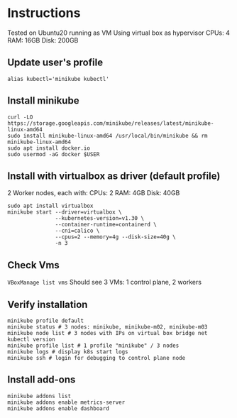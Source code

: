 # Instructions
Tested on Ubuntu20 running as VM
Using virtual box as hypervisor
CPUs: 4
RAM: 16GB
Disk: 200GB

## Update user's profile 
```alias kubectl='minikube kubectl'```

## Install minikube
```
curl -LO https://storage.googleapis.com/minikube/releases/latest/minikube-linux-amd64
sudo install minikube-linux-amd64 /usr/local/bin/minikube && rm minikube-linux-amd64
sudo apt install docker.io
sudo usermod -aG docker $USER
```

## Install with virtualbox as driver (default profile)
2 Worker nodes, each with:
CPUs: 2
RAM: 4GB
Disk: 40GB
```
sudo apt install virtualbox
minikube start --driver=virtualbox \
               --kubernetes-version=v1.30 \
               --container-runtime=containerd \
               --cni=calico \
               --cpus=2 --memory=4g --disk-size=40g \
               -n 3
```

## Check Vms
```VBoxManage list vms```
Should see 3 VMs: 1 control plane, 2 workers

## Verify installation
```
minikube profile default
minikube status # 3 nodes: minikube, minikube-m02, minikube-m03
minikube node list # 3 nodes with IPs on virtual box bridge net
kubectl version 
minikube profile list # 1 profile "minikube" / 3 nodes
minikube logs # display k8s start logs
minikube ssh # login for debugging to control plane node
```

## Install add-ons
```
minikube addons list
minikube addons enable metrics-server
minikube addons enable dashboard
```
